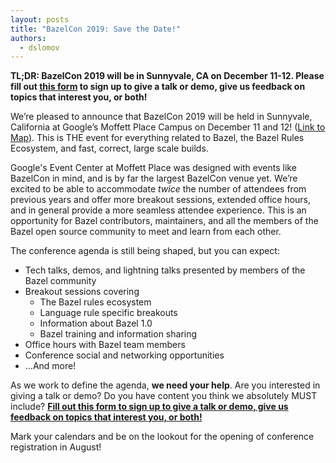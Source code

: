 ```yaml
---
layout: posts
title: "BazelCon 2019: Save the Date!"
authors:
  - dslomov
---
```


**TL;DR: BazelCon 2019 will be in Sunnyvale, CA on December 11-12. Please fill out 
[this form](https://forms.gle/WqoZBfw2PWRfuLBv8) to sign up to give a talk or demo, give us feedback on topics that interest you, or both!**

We’re pleased to announce that BazelCon 2019 will be held in Sunnyvale, California at Google’s Moffett Place Campus
on December 11 and 12! ([Link to Map](https://www.google.com/maps/place/Google+Building+MP7,+Sunnyvale,+CA+94089/@37.4063379,-122.0233335,17z/data=!3m1!4b1!4m5!3m4!1s0x808fb7b9f616641b:0x19d5d6ab8d02d7!8m2!3d37.4063337!4d-122.0211448)).
This is THE event for everything related to Bazel, the Bazel Rules Ecosystem, and fast, correct, large scale builds.

Google's Event Center at Moffett Place was designed with events like BazelCon in mind, and is by far
the largest BazelCon venue yet.  We’re excited to be able to accommodate _twice_ the number of attendees
from previous years and offer more breakout sessions, extended office hours, and in general provide a more
seamless attendee experience. This is an opportunity for Bazel contributors, maintainers, and all the members
of the Bazel open source community to meet and learn from each other.

The conference agenda is still being shaped, but you can expect:

*   Tech talks, demos, and lightning talks presented by members of the Bazel community
*   Breakout sessions covering
    *   The Bazel rules ecosystem
    *   Language rule specific breakouts
    *   Information about Bazel 1.0
    *   Bazel training and information sharing
*   Office hours with Bazel team members
*   Conference social and networking opportunities
*   ...And more!

As we work to define the agenda, **we need your help**.  Are you interested in giving a talk
or demo?  Do you have content you think we absolutely MUST include?
**<span style="text-decoration:underline;">Fill out [this form](https://forms.gle/WqoZBfw2PWRfuLBv8) to sign up to give a talk or demo, give us feedback on topics that interest you, or both!</span>**

Mark your calendars and be on the lookout for the opening of conference registration in August!

